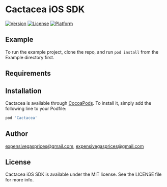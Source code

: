 # Cactacea iOS SDK

[![Version](https://img.shields.io/cocoapods/v/Cactacea.svg?style=flat)](https://cocoapods.org/pods/Cactacea)
[![License](https://img.shields.io/cocoapods/l/Cactacea.svg?style=flat)](https://cocoapods.org/pods/Cactacea)
[![Platform](https://img.shields.io/cocoapods/p/Cactacea.svg?style=flat)](https://cocoapods.org/pods/Cactacea)

## Example

To run the example project, clone the repo, and run `pod install` from the Example directory first.

## Requirements

## Installation

Cactacea is available through [CocoaPods](https://cocoapods.org). To install
it, simply add the following line to your Podfile:

```ruby
pod 'Cactacea'
```

## Author

expensivegasprices@gmail.com, expensivegasprices@gmail.com

## License

Cactacea iOS SDK is available under the MIT license. See the LICENSE file for more info.
